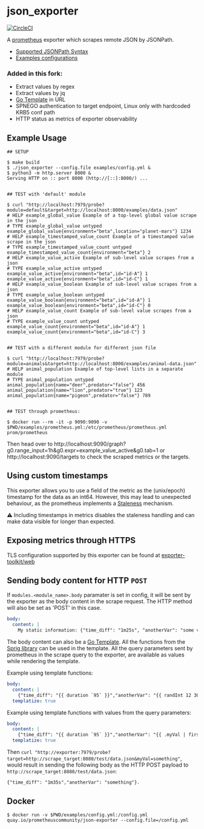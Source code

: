json_exporter
========================
[![CircleCI](https://circleci.com/gh/prometheus-community/json_exporter.svg?style=svg)](https://circleci.com/gh/prometheus-community/json_exporter)

A [prometheus](https://prometheus.io/) exporter which scrapes remote JSON by JSONPath.

- [Supported JSONPath Syntax](https://kubernetes.io/docs/reference/kubectl/jsonpath/)
- [Examples configurations](/examples)

### Added in this fork:
- Extract values by regex
- Extract values by jq
- [Go Template](https://golang.org/pkg/text/template) in URL
- SPNEGO authentication to target endpoint, Linux only with hardcoded KRB5 conf path
- HTTP status as metrics of exporter observability

## Example Usage

```console
## SETUP

$ make build
$ ./json_exporter --config.file examples/config.yml &
$ python3 -m http.server 8000 &
Serving HTTP on :: port 8000 (http://[::]:8000/) ...


## TEST with 'default' module

$ curl "http://localhost:7979/probe?module=default&target=http://localhost:8000/examples/data.json"
# HELP example_global_value Example of a top-level global value scrape in the json
# TYPE example_global_value untyped
example_global_value{environment="beta",location="planet-mars"} 1234
# HELP example_timestamped_value_count Example of a timestamped value scrape in the json
# TYPE example_timestamped_value_count untyped
example_timestamped_value_count{environment="beta"} 2
# HELP example_value_active Example of sub-level value scrapes from a json
# TYPE example_value_active untyped
example_value_active{environment="beta",id="id-A"} 1
example_value_active{environment="beta",id="id-C"} 1
# HELP example_value_boolean Example of sub-level value scrapes from a json
# TYPE example_value_boolean untyped
example_value_boolean{environment="beta",id="id-A"} 1
example_value_boolean{environment="beta",id="id-C"} 0
# HELP example_value_count Example of sub-level value scrapes from a json
# TYPE example_value_count untyped
example_value_count{environment="beta",id="id-A"} 1
example_value_count{environment="beta",id="id-C"} 3


## TEST with a different module for different json file

$ curl "http://localhost:7979/probe?module=animals&target=http://localhost:8000/examples/animal-data.json"
# HELP animal_population Example of top-level lists in a separate module
# TYPE animal_population untyped
animal_population{name="deer",predator="false"} 456
animal_population{name="lion",predator="true"} 123
animal_population{name="pigeon",predator="false"} 789


## TEST through prometheus:

$ docker run --rm -it -p 9090:9090 -v $PWD/examples/prometheus.yml:/etc/prometheus/prometheus.yml prom/prometheus
```
Then head over to http://localhost:9090/graph?g0.range_input=1h&g0.expr=example_value_active&g0.tab=1 or http://localhost:9090/targets to check the scraped metrics or the targets.

## Using custom timestamps

This exporter allows you to use a field of the metric as the (unix/epoch) timestamp for the data as an int64. However, this may lead to unexpected behaviour, as the prometheus implements a [Staleness](https://prometheus.io/docs/prometheus/latest/querying/basics/#staleness) mechanism.

:warning: Including timestamps in metrics disables the staleness handling and can make data visible for longer than expected.

## Exposing metrics through HTTPS

TLS configuration supported by this exporter can be found at [exporter-toolkit/web](https://github.com/prometheus/exporter-toolkit/blob/v0.9.0/docs/web-configuration.md)

## Sending body content for HTTP `POST`

If `modules.<module_name>.body` paramater is set in config, it will be sent by the exporter as the body content in the scrape request. The HTTP method will also be set as 'POST' in this case.
```yaml
body:
  content: |
    My static information: {"time_diff": "1m25s", "anotherVar": "some value"}
```

The body content can also be a [Go Template](https://golang.org/pkg/text/template). All the functions from the [Sprig library](https://masterminds.github.io/sprig/) can be used in the template.
All the query parameters sent by prometheus in the scrape query to the exporter, are available as values while rendering the template.

Example using template functions:
```yaml
body:
  content: |
    {"time_diff": "{{ duration `95` }}","anotherVar": "{{ randInt 12 30 }}"}
  templatize: true
```

Example using template functions with values from the query parameters:
```yaml
body:
  content: |
    {"time_diff": "{{ duration `95` }}","anotherVar": "{{ .myVal | first }}"}
  templatize: true
```
Then `curl "http://exporter:7979/probe?target=http://scrape_target:8080/test/data.json&myVal=something"`, would result in sending the following body as the HTTP POST payload to `http://scrape_target:8080/test/data.json`:
```
{"time_diff": "1m35s","anotherVar": "something"}.
```

## Docker

```console
$ docker run -v $PWD/examples/config.yml:/config.yml quay.io/prometheuscommunity/json-exporter --config.file=/config.yml
```


